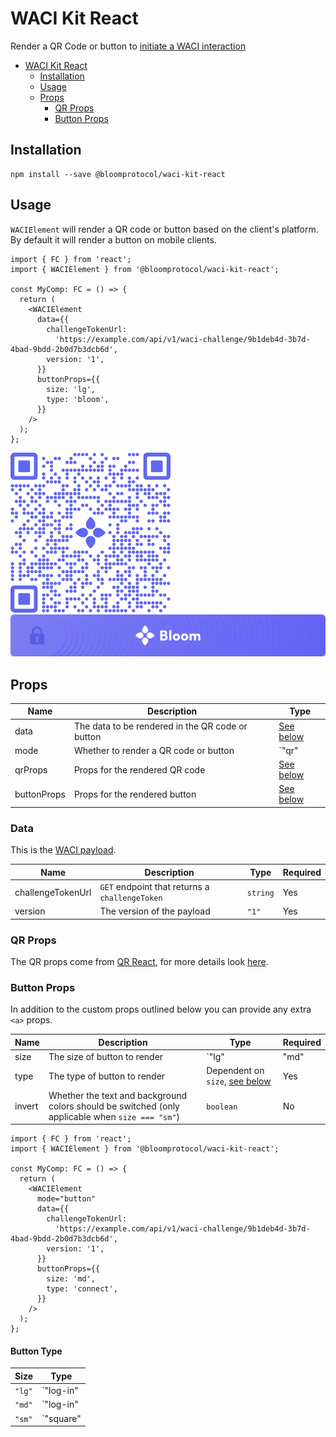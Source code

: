# WACI Kit React

Render a QR Code or button to [initiate a WACI interaction](https://specs.bloom.co/wallet-credential-interactions/#qr-code-or-link)

- [WACI Kit React](#waci-kit-react)
  - [Installation](#installation)
  - [Usage](#usage)
  - [Props](#props)
    - [QR Props](#qr-props)
    - [Button Props](#button-props)

## Installation

```
npm install --save @bloomprotocol/waci-kit-react
```

## Usage

`WACIElement` will render a QR code or button based on the client's platform. By default it will render a button on mobile clients.

```tsx
import { FC } from 'react';
import { WACIElement } from '@bloomprotocol/waci-kit-react';

const MyComp: FC = () => {
  return (
    <WACIElement
      data={{
        challengeTokenUrl:
          'https://example.com/api/v1/waci-challenge/9b1deb4d-3b7d-4bad-9bdd-2b0d7b3dcb6d',
        version: '1',
      }}
      buttonProps={{
        size: 'lg',
        type: 'bloom',
      }}
    />
  );
};
```

![QR Example](https://github.com/hellobloom/waci-kit-react/raw/main/assets/qr.png)
![Button Example](https://github.com/hellobloom/waci-kit-react/raw/main/assets/button.png)

## Props

| Name        | Description                                      | Type                                                                              |
| ----------- | ------------------------------------------------ | --------------------------------------------------------------------------------- |
| data        | The data to be rendered in the QR code or button | [See below](#data)                                                                |
| mode        | Whether to render a QR code or button            | `"qr" | "button" | (parsedResult: Bowser.Parser.ParsedResult) => "qr" | "button"` |
| qrProps     | Props for the rendered QR code                   | [See below](#qr-props)                                                            |
| buttonProps | Props for the rendered button                    | [See below](#button-props)                                                        |

### Data

This is the [WACI payload](https://specs.bloom.co/wallet-credential-interactions/#payload).

| Name              | Description                                    | Type     | Required |
| ----------------- | ---------------------------------------------- | -------- | -------- |
| challengeTokenUrl | `GET` endpoint that returns a `challengeToken` | `string` | Yes      |
| version           | The version of the payload                     | `"1"`    | Yes      |

### QR Props

The QR props come from [QR React](https://github.com/hellobloom/qr-react), for more details look [here](https://github.com/hellobloom/qr-react#props).

### Button Props

In addition to the custom props outlined below you can provide any extra `<a>` props.

| Name   | Description                                                                                      | Type                                           | Required |
| ------ | ------------------------------------------------------------------------------------------------ | ---------------------------------------------- | -------- |
| size   | The size of button to render                                                                     | `"lg" | "md" | "sm"`                           | Yes      |
| type   | The type of button to render                                                                     | Dependent on `size`, [see below](#button-type) | Yes      |
| invert | Whether the text and background colors should be switched (only applicable when `size === "sm"`) | `boolean`                                      | No       |

```tsx
import { FC } from 'react';
import { WACIElement } from '@bloomprotocol/waci-kit-react';

const MyComp: FC = () => {
  return (
    <WACIElement
      mode="button"
      data={{
        challengeTokenUrl:
          'https://example.com/api/v1/waci-challenge/9b1deb4d-3b7d-4bad-9bdd-2b0d7b3dcb6d',
        version: '1',
      }}
      buttonProps={{
        size: 'md',
        type: 'connect',
      }}
    />
  );
};
```

#### Button Type

| Size   | Type                                                    |
| ------ | ------------------------------------------------------- |
| `"lg"` | `"log-in" | "sign-up" | "connect" | "bloom" | "verify"` |
| `"md"` | `"log-in" | "sign-up" | "connect" | "bloom" | "verify"` |
| `"sm"` | `"square" | "rounded-square" | "circle" | "squircle"`   |
